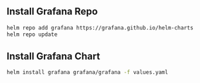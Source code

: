 ## Install Grafana Repo
```sh
helm repo add grafana https://grafana.github.io/helm-charts
helm repo update
```

## Install Grafana Chart
```sh
helm install grafana grafana/grafana -f values.yaml
```